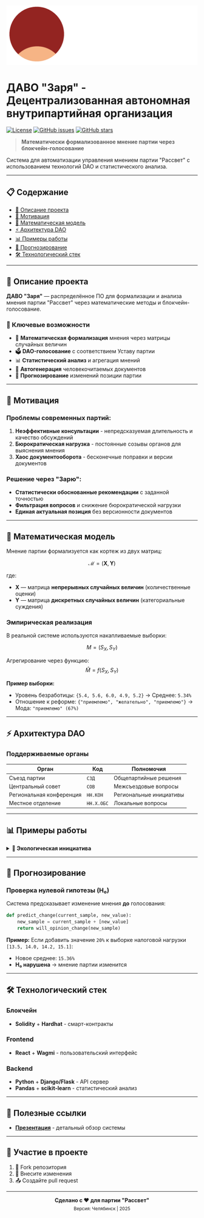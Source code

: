 ![Логотип](resource/logo.png)

# ДАВО "Заря" - Децентрализованная автономная внутрипартийная организация

[![License](https://img.shields.io/badge/license-MIT-blue.svg)](LICENSE)
[![GitHub issues](https://img.shields.io/github/issues/Rassvet-CEC-ITD/zarya)](https://github.com/Rassvet-CEC-ITD/zarya/issues)
[![GitHub stars](https://img.shields.io/github/stars/Rassvet-CEC-ITD/zarya)](https://github.com/Rassvet-CEC-ITD/zarya/stargazers)

> **Математически формализованное мнение партии через блокчейн-голосование**

Система для автоматизации управления мнением партии "Рассвет" с использованием технологий DAO и статистического анализа.

---

## 📋 Содержание

- [📖 Описание проекта](#-описание-проекта)
- [🎯 Мотивация](#-мотивация) 
- [🧮 Математическая модель](#-математическая-модель)
- [⚡ Архитектура DAO](#-архитектура-dao)
- [📊 Примеры работы](#-примеры-работы)
- [🔮 Прогнозирование](#-прогнозирование)
- [🛠️ Технологический стек](#️-технологический-стек)

---

## 📖 Описание проекта

**ДАВО "Заря"** — распределённое ПО для формализации и анализа мнения партии "Рассвет" через математические методы и блокчейн-голосование.

### 🎯 Ключевые возможности

- 🧮 **Математическая формализация** мнения через матрицы случайных величин
- 🗳️ **DAO-голосование** с соответствием Уставу партии  
- 📊 **Статистический анализ** и агрегация мнений
- 📝 **Автогенерация** человекочитаемых документов
- 🔮 **Прогнозирование** изменений позиции партии

---

## 🎯 Мотивация

### Проблемы современных партий:

1. **Неэффективные консультации** - непредсказуемая длительность и качество обсуждений
2. **Бюрократическая нагрузка** - постоянные созывы органов для выяснения мнения
3. **Хаос документооборота** - бесконечные поправки и версии документов

### Решение через "Зарю":

- **Статистически обоснованные рекомендации** с заданной точностью
- **Фильтрация вопросов** и снижение бюрократической нагрузки  
- **Единая актуальная позиция** без версионности документов

---

## 🧮 Математическая модель

Мнение партии формализуется как кортеж из двух матриц:

$$
\mathcal{M} = (\mathbf{X}, \mathbf{Y})
$$

где:
- $\mathbf{X}$ — матрица **непрерывных случайных величин** (количественные оценки)
- $\mathbf{Y}$ — матрица **дискретных случайных величин** (категориальные суждения)

### Эмпирическая реализация

В реальной системе используются накапливаемые выборки:

$$
M = (S_X, S_Y)
$$

Агрегирование через функцию:
$$
\hat{M} = f(S_X, S_Y)
$$

**Пример выборки:**
- Уровень безработицы: `{5.4, 5.6, 6.0, 4.9, 5.2}` → Среднее: `5.34%`
- Отношение к реформе: `{"приемлемо", "желательно", "приемлемо"}` → Мода: `"приемлемо" (67%)`

---

## ⚡ Архитектура DAO

### Поддерживаемые органы

| Орган                    | Код        | Полномочия              |
| ------------------------ | ---------- | ----------------------- |
| Съезд партии             | `СЗД`      | Общепартийные решения   |
| Центральный совет        | `СОВ`      | Межсъездовые вопросы    |
| Региональная конференция | `НН.КОН`   | Региональные инициативы |
| Местное отделение        | `НН.Х.ОБС` | Локальные вопросы       |

---

## 📊 Примеры работы

<details>
<summary><b>🌱 Экологическая инициатива</b></summary>

**Ячейка:** `Y[15][3]` - "Экология — 74.2.СОВ"  
**Новое значение:** `"приемлемо"`  
**Результат голосования:** Утверждено МО №2 Челябинской области  

**Агрегированный результат:**
- "приемлемо": 72%
- "сомнительно": 18%  
- "неприемлемо": 10%

**Автосгенерированный текст:**
> "Совет МО №2 Челябинской области считает экологические последствия рекультивации свалок приемлемыми (поддержка — 72% участников)."

</details>

---

## 🔮 Прогнозирование

### Проверка нулевой гипотезы (H₀)

Система предсказывает изменение мнения **до** голосования:

```python
def predict_change(current_sample, new_value):
    new_sample = current_sample + [new_value]
    return will_opinion_change(new_sample)
```

**Пример:** Если добавить значение `20%` к выборке налоговой нагрузки `[13.5, 14.0, 14.2, 15.1]`:
- Новое среднее: `15.36%` 
- **H₀ нарушена** → мнение партии изменится

---

## 🛠️ Технологический стек

### Блокчейн
- **Solidity** + **Hardhat** - смарт-контракты

### Frontend  
- **React** + **Wagmi** - пользовательский интерфейс

### Backend
- **Python** + **Django/Flask** - API сервер
- **Pandas** + **scikit-learn** - статистический анализ

---

## 🔗 Полезные ссылки

- **[Презентация](https://docs.google.com/presentation/d/1mRsgTg3XsrVSvXpRoXnVyLOgX2QSJKPEfJUwnsZz_Uk/edit?usp=sharing)** - детальный обзор системы

---

## 🤝 Участие в проекте

1. 🍴 Fork репозитория
2. 🔨 Внесите изменения  
3. 📤 Создайте pull request

---

<div align="center">
<b>Сделано с ❤️ для партии "Рассвет"</b><br>
<sub>Версия: Челябинск | 2025</sub>
</div>